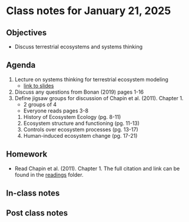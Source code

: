 # Class notes for January 21, 2025

## Objectives
- Discuss terrestrial ecosystems and systems thinking

## Agenda
1. Lecture on systems thinking for terrestrial ecosystem modeling
	- [link to slides]('../lecture_slides/tem_slides_2025.01.21.pdf')
2. Discuss any questions from Bonan (2019) pages 1-16
3. Define jigsaw groups for discussion of Chapin et al. (2011). Chapter 1.
	- 2 groups of 4
	- Everyone reads pages 3-8
	1. History of Ecosystem Ecology (pg. 8-11)
	2. Ecosystem structure and functioning (pg. 11-13)
	3. Controls over ecosystem processes (pg. 13-17)
	4. Human-induced ecosystem change (pg. 17-21) 

## Homework
- Read Chapin et al. (2011). Chapter 1. The full citation and link can be found in the 
[readings](../readings) folder.

## In-class notes

## Post class notes
